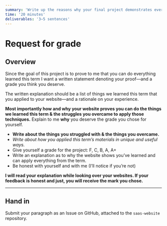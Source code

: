 ```yaml
---
summary: 'Write up the reasons why your final project demonstrates everything learned this term.'
time: '20 minutes'
deliverables: '3–5 sentences'
---
```


# Request for grade

## Overview

Since the goal of this project is to prove to me that you can do everything learned this term I want a written statement denoting your proof—and a grade you think you deserve.

The written explanation should be a list of things we learned this term that you applied to your website—and a rationale on your experience.

**Most importantly how and why your website proves you can do the things we learned this term & the struggles you overcame to apply those techniques.** Explain to me **why** you deserve the grade you chose for yourself.

- **Write about the things you struggled with & the things you overcame.**
- *Write about how you applied this term’s materials in unique and useful ways.*
- Give yourself a grade for the project: F, C, B, A, A+<br>
- Write an explanation as to why the website shows you’ve learned and can apply everything from the term.
- Be honest with yourself and with me (I’ll notice if you’re not)

**I will read your explanation while looking over your websites. If your feedback is honest and just, you will receive the mark you chose.**

---

## Hand in

Submit your paragraph as an Issue on GitHub, attached to the `saas-website` repository.
